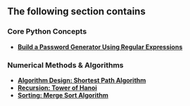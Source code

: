 ## The following section contains 

### Core Python Concepts
- [**Build a Password Generator Using Regular Expressions**](./Password%20Generator)

### Numerical Methods & Algorithms
- [**Algorithm Design: Shortest Path Algorithm**](./Shortest%20Path)
- [**Recursion: Tower of Hanoi**](./Tower%20of%20Hanoi%20Puzzle)
- [**Sorting: Merge Sort Algorithm**](./Merge%20Sort%20Algo)
